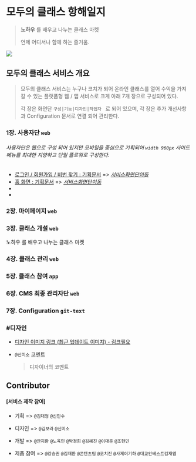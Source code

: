 # 모두의 클래스 항해일지

> **노하우** 를 배우고 나누는 클래스 마켓
>
> 언제 어디서나 함께 하는 즐거움. 



![](image/logo1024.png)







## 모두의 클래스 서비스 개요 

>  모두의 클래스 서비스는 누구나 코치가 되어 온라인 클래스를 열어 수익을 가져 갈 수 있는 플랫폼형 웹 / 앱 서비스로 크게 아래 7개 장으로 구성되어 있다.
>
> 각 장은 화면단 `구성|기능|디자인|작업자 `  로  되어 있으며, 각 장은 추가 개선사항과  Configuration 문서로 연결 되어 관리한다. 





### 1장. 사용자단  `web`

######  사용자단은 웹으로 구성 되어 있지만 모바일을 중심으로 기획되어 `width 960px` 사이드 메뉴를 최대한 지양하고 단일 플로워로 구성한다.  

 



- [로그인 / 회원가입 / 비번 찾기 : 기획문서](modooclass/home/login)   =>  [*서비스화면단이동*](https://www.modooclass.net/modoo/login)
- [홈 화면 : 기획문서](modooclass/home)  => [*서비스화면단이동*](https://www.modooclass.net/)
- 
- 

### 2장. 마이페이지  `web` 



### 3장. 클래스 개설  `web`

노하우 를 배우고 나누는 클래스 마켓

### 4장. 클래스 관리  `web`



### 5장. 클래스 참여  `app`



 ### 6장. CMS 최종 관리자단  `web`



### 7장. Configuration  `git-text`


### **#디자인**

- [디자인 이미지 링크 (최근 업데이트 이미지) - 링크필요]()

- `@신미소`  코멘트

  > 디자이너의 코멘트
  
  

##  Contributor 

#### [서비스 제작 참여]

- 기획 => `@김대형` `@신민수`

- 디자인 => `@김보라` `@신미소`

- 개발 => `@안지환` `@노육민` `@박정희` `@김혜진` `@이대준` `@조현민`

- 제품 참여 => `@강승권` `@김재환` `@콘텐츠팀` `@코치진` `@사제이기하` `@대교인베스트김재엽`

  
